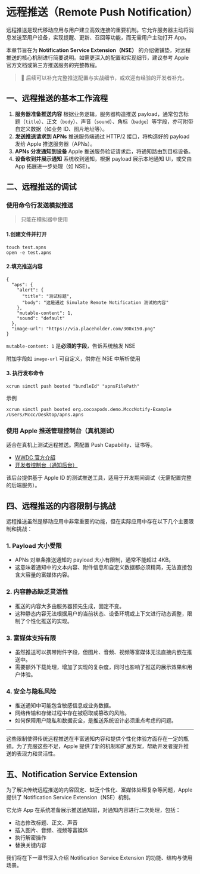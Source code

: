# 远程推送（Remote Push Notification）

远程推送是现代移动应用与用户建立高效连接的重要机制。它允许服务器主动将消息发送至用户设备，实现提醒、更新、召回等功能，而无需用户主动打开 App。

本章节旨在为 **Notification Service Extension（NSE）** 的介绍做铺垫，对远程推送的核心机制进行简要说明。如需更深入的配置和实现细节，建议参考 Apple 官方文档或第三方推送服务的完整教程。

> 🧭 后续可以补充完整推送配置与实战细节，或欢迎有经验的开发者补充。



## 一、远程推送的基本工作流程

1. **服务器准备推送内容**
   根据业务逻辑，服务器构造推送 payload，通常包含标题（`title`）、正文（`body`）、声音（`sound`）、角标（`badge`）等字段，亦可附带自定义数据（如业务 ID、图片地址等）。
2. **发送推送请求到 APNs**
   推送服务端通过 HTTP/2 接口，将构造好的 payload 发给 Apple 推送服务器（APNs）。
3. **APNs 分发通知到设备**
   Apple 推送服务验证请求后，将通知路由到目标设备。
4. **设备收到并展示通知**
   系统收到通知，根据 payload 展示本地通知 UI，或交由 App 拓展进一步处理（如 NSE）。



## 二、远程推送的调试

### 使用命令行发送模拟推送

> 只能在模拟器中使用

#### 1.创建文件并打开

```
touch test.apns
open -e test.apns
```

#### 2.填充推送内容

```
{
  "aps": {
    "alert": {
      "title": "测试标题",
      "body": "这是通过 Simulate Remote Notification 测试的内容"
    },
    "mutable-content": 1,
    "sound": "default"
  },
  "image-url": "https://via.placeholder.com/300x150.png"
}
```

`mutable-content: 1` 是**必须的字段**，告诉系统触发 NSE

附加字段如 `image-url` 可自定义，供你在 NSE 中解析使用



#### 3. 执行发布命令

```
xcrun simctl push booted "bundleId" "apnsFilePath"
```

示例

```
xcrun simctl push booted org.cocoapods.demo.McccNotify-Example /Users/Mccc/Desktop/apns.apns
```



### 使用 Apple 推送管理控制台（真机测试）

适合在真机上测试远程推送。需配置 Push Capability、证书等。

- [WWDC 官方介绍](https://developer.apple.com/cn/videos/play/wwdc2023/10025)
- [开发者控制台（通知后台）](https://icloud.developer.apple.com/dashboard/notifications)

该后台提供基于 Apple ID 的测试推送工具，适用于开发期间调试（无需配置完整的后端服务）。

#### 

## 四、远程推送的内容限制与挑战

远程推送虽然是移动应用中非常重要的功能，但在实际应用中存在以下几个主要限制和挑战：

### 1. Payload 大小受限

- APNs 对单条推送通知的 payload 大小有限制，通常不能超过 4KB。
- 这意味着通知中的文本内容、附件信息和自定义数据都必须精简，无法直接包含大容量的富媒体内容。

### 2. 内容静态缺乏灵活性

- 推送的内容大多由服务器预先生成，固定不变。
- 这种静态内容无法根据用户的当前状态、设备环境或上下文进行动态调整，限制了个性化推送的实现。

### 3. 富媒体支持有限

- 虽然推送可以携带附件字段，但图片、音频、视频等富媒体无法直接内嵌在推送中。
- 需要额外下载处理，增加了实现的复杂度，同时也影响了推送的展示效果和用户体验。

### 4. 安全与隐私风险

- 推送通知中可能包含敏感信息或业务数据。
- 网络传输和存储过程中存在被窃取或篡改的风险。
- 如何保障用户隐私和数据安全，是推送系统设计必须重点考虑的问题。

------

这些限制使得传统远程推送在丰富通知内容和提供个性化体验方面存在一定的瓶颈。为了克服这些不足，Apple 提供了新的机制和扩展方案，帮助开发者提升推送的表现力和灵活性。





## 五、Notification Service Extension

为了解决传统远程推送的内容固定、缺乏个性化、富媒体处理复杂等问题，Apple 提供了 Notification Service Extension（NSE）机制。

它允许 App 在系统准备展示推送通知前，对通知内容进行二次处理，包括：

- 动态修改标题、正文、声音
- 插入图片、音频、视频等富媒体
- 执行解密操作
- 替换关键内容

我们将在下一章节深入介绍 Notification Service Extension 的功能、结构与使用场景。
